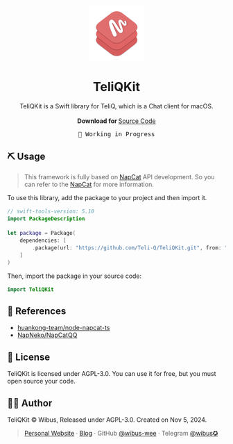 <p align="center">
  <p align="center">
    <img src="./Assets.xcassets/KitIcon.imageset/KitIcon.png" alt="Preview" width="128" />
  </p>
	<h1 align="center"><b>TeliQKit</b></h1>
	<p align="center">
		TeliQKit is a Swift library for TeliQ, which is a Chat client for macOS.
    <br />
    <br />
    <b>Download for </b>
		<a href="https://github.com/Teli-Q/TeliQKit/archive/refs/heads/main.zip">Source Code</a>
    <br />
  </p>
</p>

<pre align="center">
🧪 Working in Progress
</pre>

## ⛏️ Usage

> This framework is fully based on [NapCat](https://github.com/NapNeko/NapCatQQ) API development. So you can refer to the [NapCat](https://github.com/NapNeko/NapCatQQ) for more information.

To use this library, add the package to your project and then import it.

```swift
// swift-tools-version: 5.10
import PackageDescription

let package = Package(
    dependencies: [
        .package(url: "https://github.com/Teli-Q/TeliQKit.git", from: "main")
    ]
)
```

Then, import the package in your source code:

```swift
import TeliQKit
```

## 🔗 References

- [huankong-team/node-napcat-ts](https://github.com/huankong-team/node-napcat-ts)
- [NapNeko/NapCatQQ](https://github.com/NapNeko/NapCatQQ)


## 📄 License

TeliQKit is licensed under AGPL-3.0. You can use it for free, but you must open source your code.

## 🧑‍⚖️ Author

TeliQKit © Wibus, Released under AGPL-3.0. Created on Nov 5, 2024.

> [Personal Website](http://wibus.ren/) · [Blog](https://blog.wibus.ren/) · GitHub [@wibus-wee](https://github.com/wibus-wee/) · Telegram [@wibus✪](https://t.me/wibus_wee)
